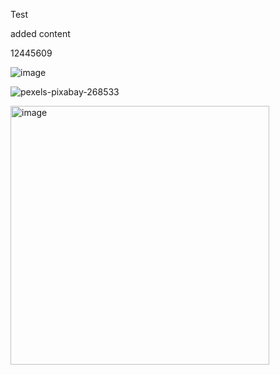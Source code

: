 Test

added content

12445609

![image](https://github.com/VikramDocument360/Vikram/assets/149387085/f79692f3-c5c5-4041-8fe9-4aa076bfe208)

![pexels-pixabay-268533](https://github.com/VikramDocument360/Vikram/assets/149387085/88ce70e6-109d-4a53-ac5c-8c96f9b9c6e1)


<img width="414" alt="image" src="https://github.com/VikramDocument360/Vikram/assets/149387085/9e9279e9-83dc-4775-8126-7a7b16bcf230">

